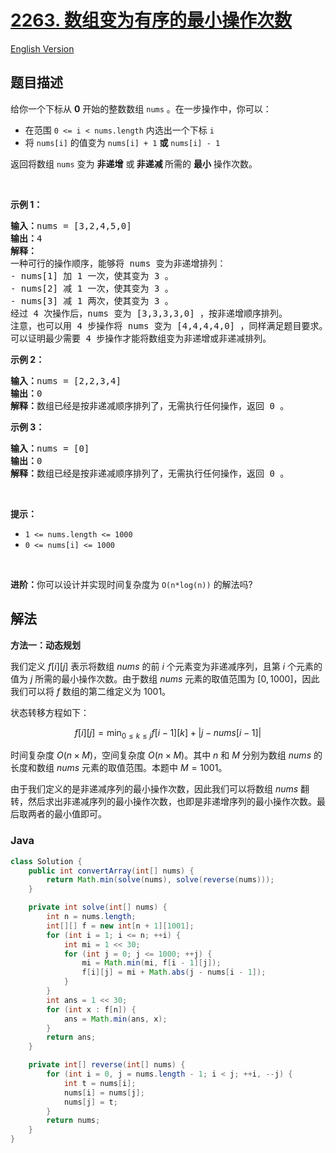 # [2263. 数组变为有序的最小操作次数](https://leetcode.cn/problems/make-array-non-decreasing-or-non-increasing)

[English Version](/solution/2200-2299/2263.Make%20Array%20Non-decreasing%20or%20Non-increasing/README_EN.md)

## 题目描述

<p>给你一个下标从 <strong>0</strong> 开始的整数数组 <code>nums</code> 。在一步操作中，你可以：</p>

<ul>
	<li>在范围&nbsp;<code>0 &lt;= i &lt; nums.length</code> 内选出一个下标 <code>i</code></li>
	<li>将 <code>nums[i]</code> 的值变为 <code>nums[i] + 1</code> <strong>或</strong> <code>nums[i] - 1</code></li>
</ul>

<p>返回将数组 <code>nums</code> 变为 <strong>非递增</strong> 或<strong> 非递减 </strong>所需的 <strong>最小</strong> 操作次数。</p>

<p>&nbsp;</p>

<p><strong>示例 1：</strong></p>

<pre>
<strong>输入：</strong>nums = [3,2,4,5,0]
<strong>输出：</strong>4
<strong>解释：</strong>
一种可行的操作顺序，能够将 nums 变为非递增排列：
- nums[1] 加 1 一次，使其变为 3 。
- nums[2] 减 1 一次，使其变为 3 。
- nums[3] 减 1 两次，使其变为 3 。
经过 4 次操作后，nums 变为 [3,3,3,3,0] ，按非递增顺序排列。
注意，也可以用 4 步操作将 nums 变为 [4,4,4,4,0] ，同样满足题目要求。
可以证明最少需要 4 步操作才能将数组变为非递增或非递减排列。</pre>

<p><strong>示例 2：</strong></p>

<pre>
<strong>输入：</strong>nums = [2,2,3,4]
<strong>输出：</strong>0
<strong>解释：</strong>数组已经是按非递减顺序排列了，无需执行任何操作，返回 0 。
</pre>

<p><strong>示例 3：</strong></p>

<pre>
<strong>输入：</strong>nums = [0]
<strong>输出：</strong>0
<strong>解释：</strong>数组已经是按非递减顺序排列了，无需执行任何操作，返回 0 。
</pre>

<p>&nbsp;</p>

<p><strong>提示：</strong></p>

<ul>
	<li><code>1 &lt;= nums.length &lt;= 1000</code></li>
	<li><code>0 &lt;= nums[i] &lt;= 1000</code></li>
</ul>

<p>&nbsp;</p>

<p><strong>进阶：</strong>你可以设计并实现时间复杂度为 <code>O(n*log(n))</code> 的解法吗?</p>

## 解法

**方法一：动态规划**

我们定义 $f[i][j]$ 表示将数组 $nums$ 的前 $i$ 个元素变为非递减序列，且第 $i$ 个元素的值为 $j$ 所需的最小操作次数。由于数组 $nums$ 元素的取值范围为 $[0, 1000]$，因此我们可以将 $f$ 数组的第二维定义为 $1001$。

状态转移方程如下：

$$
f[i][j] = \min_{0 \leq k \leq j} f[i - 1][k] + \left| j - nums[i - 1] \right|
$$

时间复杂度 $O(n \times M)$，空间复杂度 $O(n \times M)$。其中 $n$ 和 $M$ 分别为数组 $nums$ 的长度和数组 $nums$ 元素的取值范围。本题中 $M = 1001$。

由于我们定义的是非递减序列的最小操作次数，因此我们可以将数组 $nums$ 翻转，然后求出非递减序列的最小操作次数，也即是非递增序列的最小操作次数。最后取两者的最小值即可。

### **Java**

```java
class Solution {
    public int convertArray(int[] nums) {
        return Math.min(solve(nums), solve(reverse(nums)));
    }

    private int solve(int[] nums) {
        int n = nums.length;
        int[][] f = new int[n + 1][1001];
        for (int i = 1; i <= n; ++i) {
            int mi = 1 << 30;
            for (int j = 0; j <= 1000; ++j) {
                mi = Math.min(mi, f[i - 1][j]);
                f[i][j] = mi + Math.abs(j - nums[i - 1]);
            }
        }
        int ans = 1 << 30;
        for (int x : f[n]) {
            ans = Math.min(ans, x);
        }
        return ans;
    }

    private int[] reverse(int[] nums) {
        for (int i = 0, j = nums.length - 1; i < j; ++i, --j) {
            int t = nums[i];
            nums[i] = nums[j];
            nums[j] = t;
        }
        return nums;
    }
}
```
